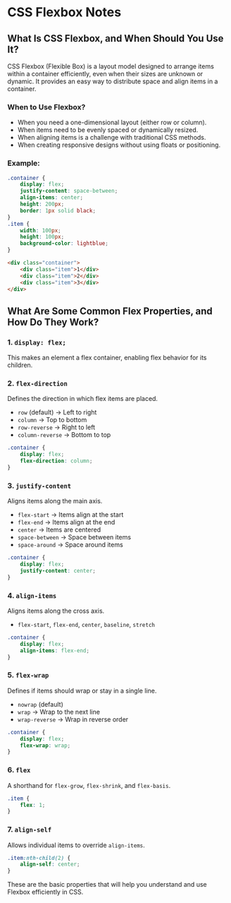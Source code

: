 # CSS Flexbox Notes

## What Is CSS Flexbox, and When Should You Use It?

CSS Flexbox (Flexible Box) is a layout model designed to arrange items within a container efficiently, even when their sizes are unknown or dynamic. It provides an easy way to distribute space and align items in a container.

### When to Use Flexbox?
- When you need a one-dimensional layout (either row or column).
- When items need to be evenly spaced or dynamically resized.
- When aligning items is a challenge with traditional CSS methods.
- When creating responsive designs without using floats or positioning.

### Example:
```css
.container {
    display: flex;
    justify-content: space-between;
    align-items: center;
    height: 200px;
    border: 1px solid black;
}
.item {
    width: 100px;
    height: 100px;
    background-color: lightblue;
}
```
```html
<div class="container">
    <div class="item">1</div>
    <div class="item">2</div>
    <div class="item">3</div>
</div>
```

## What Are Some Common Flex Properties, and How Do They Work?

### 1. `display: flex;`
This makes an element a flex container, enabling flex behavior for its children.

### 2. `flex-direction`
Defines the direction in which flex items are placed.
- `row` (default) → Left to right
- `column` → Top to bottom
- `row-reverse` → Right to left
- `column-reverse` → Bottom to top

```css
.container {
    display: flex;
    flex-direction: column;
}
```

### 3. `justify-content`
Aligns items along the main axis.
- `flex-start` → Items align at the start
- `flex-end` → Items align at the end
- `center` → Items are centered
- `space-between` → Space between items
- `space-around` → Space around items

```css
.container {
    display: flex;
    justify-content: center;
}
```

### 4. `align-items`
Aligns items along the cross axis.
- `flex-start`, `flex-end`, `center`, `baseline`, `stretch`

```css
.container {
    display: flex;
    align-items: flex-end;
}
```

### 5. `flex-wrap`
Defines if items should wrap or stay in a single line.
- `nowrap` (default)
- `wrap` → Wrap to the next line
- `wrap-reverse` → Wrap in reverse order

```css
.container {
    display: flex;
    flex-wrap: wrap;
}
```

### 6. `flex`
A shorthand for `flex-grow`, `flex-shrink`, and `flex-basis`.

```css
.item {
    flex: 1;
}
```

### 7. `align-self`
Allows individual items to override `align-items`.

```css
.item:nth-child(2) {
    align-self: center;
}
```

These are the basic properties that will help you understand and use Flexbox efficiently in CSS.
